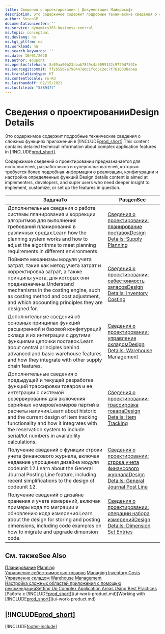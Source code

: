 ```yaml
---
title: Сведения о проектировании | Документация Майкрософт
description: Это содержимое содержит подробные технические сведения о сложных функциях приложений в Business Central.
author: SorenGP
documentationcenter: ''
ms.service: dynamics365-business-central
ms.topic: conceptual
ms.devlang: na
ms.tgt_pltfrm: na
ms.workload: na
ms.search.keywords: ''
ms.date: 10/01/2020
ms.author: edupont
ms.openlocfilehash: 8a09aa00b23abab7849c4a5099132c9729d7592e
ms.sourcegitcommit: ff2b55b7e790447e0c1fcd5c2ec7f7610338ebaa
ms.translationtype: HT
ms.contentlocale: ru-RU
ms.lasthandoff: 02/15/2021
ms.locfileid: "5389477"
---
```

# <a name="design-details"></a><span data-ttu-id="8f0bd-103">Сведения о проектировании</span><span class="sxs-lookup"><span data-stu-id="8f0bd-103">Design Details</span></span>
<span data-ttu-id="8f0bd-104">Это содержимое содержит подробные технические сведения о сложных функциях приложений в [!INCLUDE[prod_short](includes/prod_short.md)].</span><span class="sxs-lookup"><span data-stu-id="8f0bd-104">This content contains detailed technical information about complex application features in [!INCLUDE[prod_short](includes/prod_short.md)].</span></span>  

 <span data-ttu-id="8f0bd-105">Содержимое сведений о проектировании предназначается для исполнителей, разработчиков и суперпользователей, которым требуется более подробная информация о реализации, конфигурации и настройке определенных функций.</span><span class="sxs-lookup"><span data-stu-id="8f0bd-105">Design details content is aimed at implementers, developers, and super users who need deeper insight to implement, customize, or set up the features in question.</span></span>  

|<span data-ttu-id="8f0bd-106">**Задача**</span><span class="sxs-lookup"><span data-stu-id="8f0bd-106">**To**</span></span>|<span data-ttu-id="8f0bd-107">**Раздел**</span><span class="sxs-lookup"><span data-stu-id="8f0bd-107">**See**</span></span>|  
|------------|-------------|  
|<span data-ttu-id="8f0bd-108">Дополнительные сведения о работе системы планирования и коррекции алгоритмов для выполнения требований планирования в различных средах.</span><span class="sxs-lookup"><span data-stu-id="8f0bd-108">Learn how the planning system works and how to adjust the algorithms to meet planning requirements in different environments.</span></span>|[<span data-ttu-id="8f0bd-109">Сведения о проектировании: планирование поставок</span><span class="sxs-lookup"><span data-stu-id="8f0bd-109">Design Details: Supply Planning</span></span>](design-details-supply-planning.md)|  
|<span data-ttu-id="8f0bd-110">Поймите механизмы модуля учета затрат, такие как метод учета затрат и корректировка затрат, а также принципы учета, для которых они предназначены.</span><span class="sxs-lookup"><span data-stu-id="8f0bd-110">Understand mechanisms in the costing engine, such as costing method and cost adjustment, and which accounting principles they are designed for.</span></span>|[<span data-ttu-id="8f0bd-111">Сведения о проектировании: себестоимость запасов</span><span class="sxs-lookup"><span data-stu-id="8f0bd-111">Design Details: Inventory Costing</span></span>](design-details-inventory-costing.md)|  
|<span data-ttu-id="8f0bd-112">Дополнительные сведения об основных принципах функций расширенной и базовой конфигураций склада и их интеграции с другими функциями цепочки поставок.</span><span class="sxs-lookup"><span data-stu-id="8f0bd-112">Learn about central principles behind advanced and basic warehouse features and how they integrate with other supply chain features.</span></span>|[<span data-ttu-id="8f0bd-113">Сведения о проектировании: управление складом</span><span class="sxs-lookup"><span data-stu-id="8f0bd-113">Design Details: Warehouse Management</span></span>](design-details-warehouse-management.md)|  
|<span data-ttu-id="8f0bd-114">Дополнительные сведения о предыдущей и текущей разработке функций трассировки товаров и ее интеграции с системой резервирования для включения серийных номеров/номеров партий в расчеты наличия.</span><span class="sxs-lookup"><span data-stu-id="8f0bd-114">Learn about historic and the current design of item tracking functionality and how it integrates with the reservation system to include serial/lot numbers in availability calculations.</span></span>|[<span data-ttu-id="8f0bd-115">Сведения о проектировании: трассировка товара</span><span class="sxs-lookup"><span data-stu-id="8f0bd-115">Design Details: Item Tracking</span></span>](design-details-item-tracking.md)|  
|<span data-ttu-id="8f0bd-116">Получение сведений о функции строки учета финансового журнала, включая недавние упрощения дизайна модуля codeunit 12.</span><span class="sxs-lookup"><span data-stu-id="8f0bd-116">Learn about the General Journal Posting Line feature, including recent simplifications to the design of codeunit 12.</span></span>|[<span data-ttu-id="8f0bd-117">Сведения о проектировании: строка учета финансового журнала</span><span class="sxs-lookup"><span data-stu-id="8f0bd-117">Design Details: General Journal Post Line</span></span>](design-details-general-journal-post-line.md)|
|<span data-ttu-id="8f0bd-118">Получение сведений о дизайне хранения и учета измерений, включая примеры кода по миграции и обновлению кода измерения.</span><span class="sxs-lookup"><span data-stu-id="8f0bd-118">Learn about the design for storing and posting dimensions, including code examples on how to migrate and upgrade dimension code.</span></span>|[<span data-ttu-id="8f0bd-119">Сведения о проектировании: операции набора измерений</span><span class="sxs-lookup"><span data-stu-id="8f0bd-119">Design Details: Dimension Set Entries</span></span>](design-details-dimension-set-entries.md)| 

## <a name="see-also"></a><span data-ttu-id="8f0bd-120">См. также</span><span class="sxs-lookup"><span data-stu-id="8f0bd-120">See Also</span></span>  
 <span data-ttu-id="8f0bd-121">[Планирование](production-planning.md) </span><span class="sxs-lookup"><span data-stu-id="8f0bd-121">[Planning](production-planning.md) </span></span>  
 <span data-ttu-id="8f0bd-122">[Управление себестоимостью товаров](finance-manage-inventory-costs.md) </span><span class="sxs-lookup"><span data-stu-id="8f0bd-122">[Managing Inventory Costs](finance-manage-inventory-costs.md) </span></span>  
 <span data-ttu-id="8f0bd-123">[Управление складом](warehouse-manage-warehouse.md) </span><span class="sxs-lookup"><span data-stu-id="8f0bd-123">[Warehouse Management](warehouse-manage-warehouse.md) </span></span>  
 [<span data-ttu-id="8f0bd-124">Настройка сложных областей приложения с помощью рекомендаций</span><span class="sxs-lookup"><span data-stu-id="8f0bd-124">Setting Up Complex Application Areas Using Best Practices</span></span>](set-up-complex-application-areas-using-best-practices.md)  
 <span data-ttu-id="8f0bd-125">[Работа с [!INCLUDE[prod_short](includes/prod_short.md)]](ui-work-product.md)</span><span class="sxs-lookup"><span data-stu-id="8f0bd-125">[Working with [!INCLUDE[prod_short](includes/prod_short.md)]](ui-work-product.md)</span></span>

 ## [!INCLUDE[prod_short](includes/free_trial_md.md)]  


[!INCLUDE[footer-include](includes/footer-banner.md)]